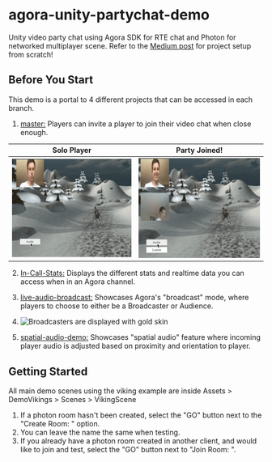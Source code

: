 # agora-unity-partychat-demo
Unity video party chat using Agora SDK for RTE chat and Photon for networked multiplayer scene. Refer to the [Medium post](https://medium.com/p/76769cdd200/edit) for project setup from scratch!


## Before You Start
This demo is a portal to 4 different projects that can be accessed in each branch.
1. [master:](https://github.com/AgoraIO-Community/agora-unity-partychat-demo/tree/master) Players can invite a player to join their video chat when close enough.

Solo Player             |  Party Joined!
:-------------------------:|:-------------------------:
<img src="https://github.com/AgoraIO-Community/agora-unity-partychat-demo/blob/master/ReadMe/Solo-Player.png" width="350">  |  <img src="https://github.com/AgoraIO-Community/agora-unity-partychat-demo/blob/master/ReadMe/Party-Time.png" width="350">

2. [In-Call-Stats:](https://github.com/AgoraIO-Community/agora-unity-partychat-demo/tree/In-Call-Stats) Displays the different stats and realtime data you can access when in an Agora channel.

3. [live-audio-broadcast:](https://github.com/AgoraIO-Community/agora-unity-partychat-demo/tree/live-audio-broadcast) Showcases Agora's "broadcast" mode, where players to choose to either be a Broadcaster or Audience. 

4. ![Broadcasters are displayed with gold skin](https://github.com/AgoraIO-Community/agora-unity-partychat-demo/blob/master/ReadMe/Live-Broadcasters.gif)

5. [spatial-audio-demo:](https://github.com/AgoraIO-Community/agora-unity-partychat-demo/tree/spatial-audio-demo) Showcases "spatial audio" feature where incoming player audio is adjusted based on proximity and orientation to player.


## Getting Started
All main demo scenes using the viking example are inside Assets > DemoVikings > Scenes > VikingScene

1. If a photon room hasn't been created, select the "GO" button next to the "Create Room: " option. 
2. You can leave the name the same when testing.
3. If you already have a photon room created in another client, and would like to join and test, select the "GO" button next to "Join Room: ".
